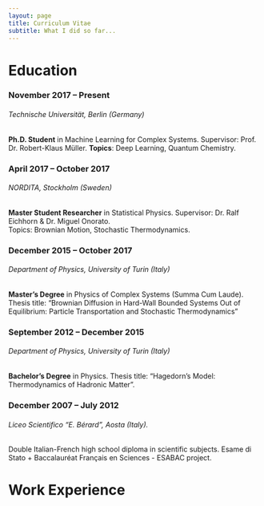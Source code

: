 ```yaml
---
layout: page
title: Curriculum Vitae
subtitle: What I did so far...
---
```


# Education

### November 2017 – Present  
###### Technische Universität, Berlin (Germany)  
**Ph.D. Student** in Machine Learning for Complex Systems. Supervisor: Prof. Dr. Robert-Klaus Müller.
**Topics**: Deep Learning, Quantum Chemistry.   

### April 2017 – October 2017  
###### NORDITA, Stockholm (Sweden)  
**Master Student Researcher** in Statistical Physics. Supervisor: Dr. Ralf Eichhorn & Dr. Miguel Onorato.  
Topics: Brownian Motion, Stochastic Thermodynamics. 

### December 2015 – October 2017  
###### Department of Physics, University of Turin (Italy)  
**Master’s Degree** in Physics of Complex Systems (Summa Cum Laude). 
Thesis title: “Brownian Diffusion in Hard-Wall Bounded Systems Out of Equilibrium: Particle Transportation and Stochastic Thermodynamics”   

### September 2012 – December 2015
###### Department of Physics, University of Turin (Italy)  
**Bachelor’s Degree** in Physics. 
Thesis title: “Hagedorn’s Model: Thermodynamics of Hadronic Matter”.  

### December 2007 – July 2012  
###### Liceo Scientifico “E. Bérard”, Aosta (Italy). 
Double Italian-French high school diploma in scientific subjects. 
Esame di Stato + Baccalauréat Français en Sciences - ESABAC project.  

# Work Experience
